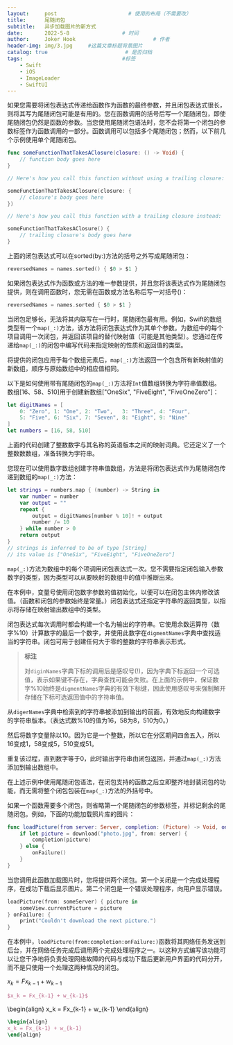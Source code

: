 ```yaml
---
layout:     post                       # 使用的布局（不需要改）
title:      尾随闭包         
subtitle:   异步加载图片的新方式 
date:       2022-5-8                 # 时间
author:     Joker Hook                         # 作者
header-img: img/3.jpg     #这篇文章标题背景图片
catalog: true                         # 是否归档
tags:                                #标签
    - Swift
    - iOS
    - ImageLoader
    - SwiftUI
---
```


如果您需要将闭包表达式传递给函数作为函数的最终参数，并且闭包表达式很长，则将其写为尾随闭包可能是有用的。您在函数调用的括号后写一个尾随闭包，即使尾随闭包仍然是函数的参数。当您使用尾随闭包语法时，您不会将第一个闭包的参数标签作为函数调用的一部分。函数调用可以包括多个尾随闭包；然而，以下前几个示例使用单个尾随闭包。
```swift
func someFunctionThatTakesAClosure(closure: () -> Void) {
    // function body goes here
}

// Here's how you call this function without using a trailing closure:

someFunctionThatTakesAClosure(closure: {
    // closure's body goes here
})

// Here's how you call this function with a trailing closure instead:

someFunctionThatTakesAClosure() {
    // trailing closure's body goes here
}
```

上面的闭包表达式可以在sorted(by:)方法的括号之外写成尾随闭包：
```swift
reversedNames = names.sorted() { $0 > $1 }
```

如果闭包表达式作为函数或方法的唯一参数提供，并且您将该表达式作为尾随闭包提供，则在调用函数时，您无需在函数或方法名称后写一对括号()：
```swift
reversedNames = names.sorted { $0 > $1 }
```

当闭包足够长，无法将其内联写在一行时，尾随闭包最有用。例如，Swift的数组类型有一个`map(_:)`方法，该方法将闭包表达式作为其单个参数。为数组中的每个项目调用一次闭包，并返回该项目的替代映射值（可能是其他类型）。您通过在传递给`map(_:)`的闭包中编写代码来指定映射的性质和返回值的类型。

将提供的闭包应用于每个数组元素后，`map(_:)`方法返回一个包含所有新映射值的新数组，顺序与原始数组中的相应值相同。

以下是如何使用带有尾随闭包的`map(_:)`方法将`Int`值数组转换为字符串值数组。数组[16、58、510]用于创建新数组["OneSix", "FiveEight", "FiveOneZero"]：
```swift
let digitNames = [
    0: "Zero", 1: "One", 2: "Two",   3: "Three", 4: "Four",
    5: "Five", 6: "Six", 7: "Seven", 8: "Eight", 9: "Nine"
]
let numbers = [16, 58, 510]
```

上面的代码创建了整数数字与其名称的英语版本之间的映射词典。它还定义了一个整数数数组，准备转换为字符串。

您现在可以使用数字数组创建字符串值数组，方法是将闭包表达式作为尾随闭包传递到数组的`map(_:)`方法：
```swift
let strings = numbers.map { (number) -> String in
    var number = number
    var output = ""
    repeat {
        output = digitNames[number % 10]! + output
        number /= 10
    } while number > 0
    return output
}
// strings is inferred to be of type [String]
// its value is ["OneSix", "FiveEight", "FiveOneZero"]
```

`map(_:)`方法为数组中的每个项调用闭包表达式一次。您不需要指定闭包输入参数数字的类型，因为类型可以从要映射的数组中的值中推断出来。

在本例中，变量号使用闭包数字参数的值初始化，以便可以在闭包主体内修改该值。（函数和闭包的参数始终是常量。）闭包表达式还指定字符串的返回类型，以指示将存储在映射输出数组中的类型。

闭包表达式每次调用时都会构建一个名为输出的字符串。它使用余数运算符（数字%10）计算数字的最后一个数字，并使用此数字在`digmentNames`字典中查找适当的字符串。闭包可用于创建任何大于零的整数的字符串表示形式。

> **标注**
>
> 对`diginNames`字典下标的调用后是感叹号(!)，因为字典下标返回一个可选值，表示如果键不存在，字典查找可能会失败。在上面的示例中，保证数字%10始终是`digmentNames`字典的有效下标键，因此使用感叹号来强制解开存储在下标可选返回值中的字符串值。

从`digerNames`字典中检索到的字符串被添加到输出的前面，有效地反向构建数字的字符串版本。（表达式数%10的值为16，58为8，510为0。）

然后将数字变量除以10。因为它是一个整数，所以它在分区期间四舍五入，所以16变成1，58变成5，510变成51。

重复该过程，直到数字等于0，此时输出字符串由闭包返回，并通过`map(_:)`方法添加到输出数组中。

在上述示例中使用尾随闭包语法，在闭包支持的函数之后立即整齐地封装闭包的功能，而无需将整个闭包包装在`map(_:)`方法的外括号中。

如果一个函数需要多个闭包，则省略第一个尾随闭包的参数标签，并标记剩余的尾随闭包。例如，下面的功能加载照片库的图片：
```swift
func loadPicture(from server: Server, completion: (Picture) -> Void, onFailure: () -> Void) {
    if let picture = download("photo.jpg", from: server) {
        completion(picture)
    } else {
        onFailure()
    }
}
```

当您调用此函数加载图片时，您将提供两个闭包。第一个关闭是一个完成处理程序，在成功下载后显示图片。第二个闭包是一个错误处理程序，向用户显示错误。
```swift
loadPicture(from: someServer) { picture in
    someView.currentPicture = picture
} onFailure: {
    print("Couldn't download the next picture.")
}
```

在本例中，`loadPicture(from:completion:onFailure:)`函数将其网络任务发送到后台，并在网络任务完成后调用两个完成处理程序之一。以这种方式编写该功能可以让您干净地将负责处理网络故障的代码与成功下载后更新用户界面的代码分开，而不是只使用一个处理这两种情况的闭包。

$x_k = Fx_{k-1} + w_{k-1}$

```latex
$x_k = Fx_{k-1} + w_{k-1}$
```

\begin{align}
x_k = Fx_{k-1} + w_{k-1}
\end{align}

```latex
\begin{align}
x_k = Fx_{k-1} + w_{k-1}
\end{align}
```
